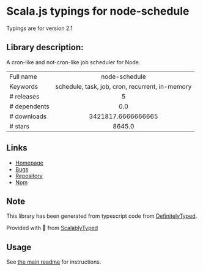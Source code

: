 
# Scala.js typings for node-schedule

Typings are for version 2.1

## Library description:
A cron-like and not-cron-like job scheduler for Node.

|                    |                 |
| ------------------ | :-------------: |
| Full name          | node-schedule |
| Keywords           | schedule, task, job, cron, recurrent, in-memory |
| # releases         | 5 |
| # dependents       | 0.0 |
| # downloads        | 3421817.6666666665 |
| # stars            | 8645.0 |

## Links
- [Homepage](https://github.com/node-schedule/node-schedule#readme)
- [Bugs](https://github.com/node-schedule/node-schedule/issues)
- [Repository](https://github.com/node-schedule/node-schedule)
- [Npm](https://www.npmjs.com/package/node-schedule)
    


## Note
This library has been generated from typescript code from [DefinitelyTyped](https://definitelytyped.org).

Provided with :purple_heart: from [ScalablyTyped](https://github.com/oyvindberg/ScalablyTyped)

## Usage
See [the main readme](../../readme.md) for instructions.


